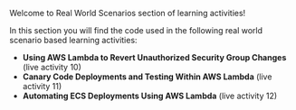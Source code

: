 Welcome to Real World Scenarios section of learning activities! 

In this section you will find the code used in the following real world scenario based learning activities: 

- **Using AWS Lambda to Revert Unauthorized Security Group Changes** (live activity 10)
- **Canary Code Deployments and Testing Within AWS Lambda** (live activity 11)
- **Automating ECS Deployments Using AWS Lambda** (live activity 12)